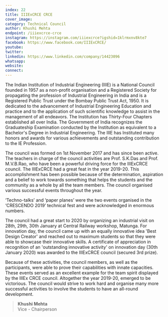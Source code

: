 ```yaml
---
index: 22
title: IIIExCRCE CRCE
cover_image:
category: Technical Council
author: Khushi Mehta
endpoint: /iiiexcrce-crce
instagram: https://instagram.com/iiiexcrce?igshid=1klrmxnv8kte7
facebook: https://www.facebook.com/IIIExCRCE/
youtube:
twitter:
linkedin: https://www.linkedin.com/company/14423096
whatsapp:
website:
connect:
---
```


The Indian Institution of Industrial Engineering (IIIE) is a National Council founded in 1957 as a non-profit organisation and a Registered Society for propagating the profession of Industrial Engineering in India and is a Registered Public Trust under the Bombay Public Trust Act, 1950. It is dedicated to the advancement of Industrial Engineering Education and practice and to the application of such scientific knowledge to assist in the management of all endeavors. The Institution has Thirty-Four Chapters established all over India. The Government of India recognizes the Graduateship Examination conducted by the Institution as equivalent to a Bachelor's Degree in Industrial Engineering. The IIIE has Instituted many honors and awards for various achievements and outstanding contribution to the IE Profession.

The council was formed on 1st November 2017 and has since been active. The teachers in charge of the council activities are Prof. S.K.Das and Prof. M.V.B.Rao, who have been a powerful driving force for the IIIExCRCE council. The IIIExCRCE had a great feat in the year 2019-20. This accomplishment has been possible because of the determination, aspiration and a belief to work towards something that helps the students and the community as a whole by all the team members. The council organised various successful events throughout the year.

‘Techno-talks’ and ‘paper planes’ were the two events organised in the ‘CRESCENDO 2019’ technical fest and were acknowledged in enormous numbers.

The council had a great start to 2020 by organizing an industrial visit on 28th, 29th, 30th January at Central Railway workshop, Matunga. For innovation day, the council came up with an equally innovative idea 'Best Design Creator' and reached out to maximum students so that they were able to showcase their innovative skills. A certificate of appreciation in recognition of an 'outstanding innovative activity' on innovation day (30th January 2020) was awarded to the IIIExCRCE council (secured 3rd prize).

Because of these activities, the council members, as well as the participants, were able to prove their capabilities with innate capacities. These events served as an excellent example for the team spirit displayed by the IIIEx CRCE council. Altogether the year 2019-20, emerged to be victorious. The council would strive to work hard and organise many more successful activities to involve the students to have an all-round development.

> **Khushi Mehta**<br>
> Vice - Chairperson
